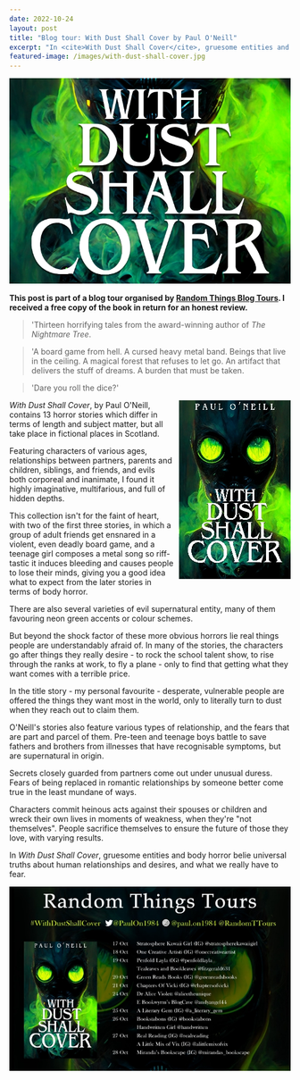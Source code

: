 ```yaml
---
date: 2022-10-24
layout: post
title: "Blog tour: With Dust Shall Cover by Paul O'Neill"
excerpt: "In <cite>With Dust Shall Cover</cite>, gruesome entities and body horror belie universal truths about human relationships and desires, and what we really have to fear."
featured-image: /images/with-dust-shall-cover.jpg
---
```


![With Dust Shall Cover](/images/with-dust-shall-cover.jpg)

**This post is part of a blog tour organised by [Random Things Blog Tours](http://randomthingsthroughmyletterbox.blogspot.com/p/services-to-publishers-authors-blog.html). I received a free copy of the book in return for an honest review.**

> 'Thirteen horrifying tales from the award-winning author of <cite>The Nightmare Tree</cite>.

> 'A board game from hell. A cursed heavy metal band. Beings that live in the ceiling. A magical forest that refuses to let go. An artifact that delivers the stuff of dreams. A burden that must be taken.

> 'Dare you roll the dice?'

<img src="/images/with-dust-shall-cover-200.jpg" alt="With Dust Shall Cover" style="float: right; margin-bottom: 10px; margin-left: 10px;">

<cite>With Dust Shall Cover</cite>, by Paul O'Neill, contains 13 horror stories which differ in terms of length and subject matter, but all take place in fictional places in Scotland.

Featuring characters of various ages, relationships between partners, parents and children, siblings, and friends, and evils both corporeal and inanimate, I found it highly imaginative, multifarious, and full of hidden depths.

This collection isn't for the faint of heart, with two of the first three stories, in which a group of adult friends get ensnared in a violent, even deadly board game, and a teenage girl composes a metal song so riff-tastic it induces bleeding and causes people to lose their minds, giving you a good idea what to expect from the later stories in terms of body horror.

There are also several varieties of evil supernatural entity, many of them favouring neon green accents or colour schemes.

But beyond the shock factor of these more obvious horrors lie real things people are understandably afraid of. In many of the stories, the characters go after things they really desire - to rock the school talent show, to rise through the ranks at work, to fly a plane - only to find that getting what they want comes with a terrible price.

In the title story - my personal favourite - desperate, vulnerable people are offered the things they want most in the world, only to literally turn to dust when they reach out to claim them.

O'Neill's stories also feature various types of relationship, and the fears that are part and parcel of them. Pre-teen and teenage boys battle to save fathers and brothers from illnesses that have recognisable symptoms, but are supernatural in origin.

Secrets closely guarded from partners come out under unusual duress. Fears of being replaced in romantic relationships by someone better come true in the least mundane of ways.

Characters commit heinous acts against their spouses or children and wreck their own lives in moments of weakness, when they're "not themselves". People sacrifice themselves to ensure the future of those they love, with varying results.

In <cite>With Dust Shall Cover</cite>, gruesome entities and body horror belie universal truths about human relationships and desires, and what we really have to fear.

![With Dust Shall Cover blog tour banner](/images/with-dust-shall-cover-banner.jpg)
